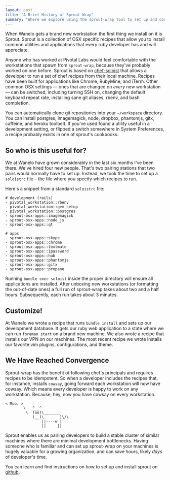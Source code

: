 ```yaml
---
layout: post
title: "A Brief History of Sprout Wrap"
summary: "Where we explore using the sprout-wrap tool to set up and converge a cluster of developer workstations"
---
```


When Wanelo gets a brand new workstation the first thing we install on it is Sprout. Sprout is a collection of OSX specific recipes that allow you to install common utilities and applications that every ruby developer has and will appreciate.

Anyone who has worked at Pivotal Labs would feel comfortable with the workstations that spawn from `sprout-wrap`, because they've probably worked on one before. Sprout is based on [chef-soloist](https://github.com/mkocher/soloist) that allows a developer to run a set of chef recipes from their local machine. Recipes have been built for applications like Chrome, RubyMine, and iTerm. Other common OSX settings — ones that are changed on *every* new workstation — can be switched, including turning SSH on, changing the default keyboard repeat rate, installing sane git aliases, rbenv, and bash completion.

You can automatically clone git repositories into your `~/workspace` directory. You can install postgres, imagemagick, node, dropbox, phantomjs, gitx, caffeine, and heroku toolbelt. If you've used found a utility useful in a development setting, or flipped a switch somewhere in System Preferences, a recipe probably exists in one of sprout's cookbooks. 

## So who is this useful for?

We at Wanelo have grown considerably in the last six months I've been there. We've hired four new people. That's two pairing stations that two pairs would normally have to set up. Instead, we took the time to set up a `soloistrc` file – the file where you specify which recipes to run. 

Here's a snippet from a standard `soloistrc` file:

    # development (rails) 
    - pivotal_workstation::rbenv
    - pivotal_workstation::gem_setup
    - pivotal_workstation::postgres
    - sprout-osx-apps::imagemagick
    - sprout-osx-apps::node_js
    - sprout-osx-apps::qt
    
    # apps 
    - sprout-osx-apps::skype
    - sprout-osx-apps::chrome
    - sprout-osx-apps::textmate
    - sprout-osx-apps::1password
    - sprout-osx-apps::hub
    - sprout-osx-apps::phantomjs
    - sprout-osx-apps::gitx
    - sprout-osx-apps::propane

Running `bundle exec soloist` inside the proper directory will ensure all applications are installed. After unboxing new workstations (or formatting the out-of-date ones) a full run of sprout-wrap takes about two and a half hours. Subsequently, each run takes about 3 minutes.

## Customize!

At Wanelo we wrote a recipe that runs `bundle install` and sets up our development database. It gets our ruby web application to a state where we can run `foreman start` on a brand new machine. We also wrote a recipe that installs our VPN on our machines. The most recent recipe we wrote installs our favorite vim plugins, configurations, and theme. 

## We Have Reached Convergence

Sprout-wrap has the benefit of following chef's principals and requires recipes to be idempotent. So when a developer includes the recipes that, for instance, installs `cowsay`, going forward each workstation will now have cowsay. Which means every developer is happy to work on any workstation. Because, hey, now you have cowsay on every workstation. 

    < Moo. >
            \   ^__^
             \  (oo)\_______
                (__)\       )\/\
                    ||----w |
                    ||     ||

Sprout enables us as pairing developers to build a stable cluster of similar machines where there are minimal development bottlenecks. Having someone who is familiar and can set up sprout-wrap on your machines is hugely valuable for a growing organization, and can save hours, likely _days_ of developer's time.

You can learn and find instructions on how to set up and install sprout on [github](https://github.com/pivotal-sprout/sprout-wrap).

